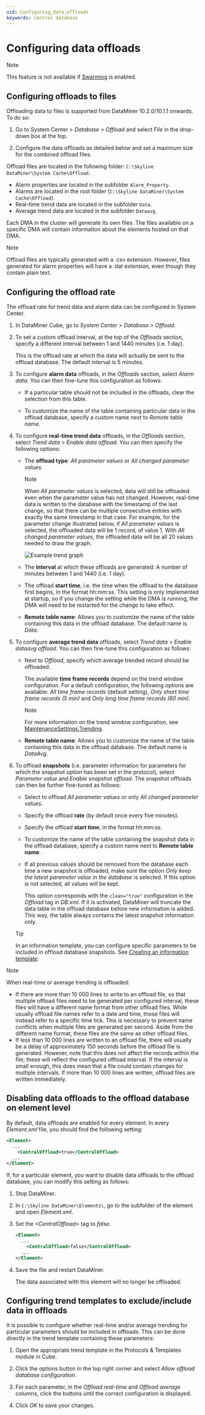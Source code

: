 ```yaml
---
uid: Configuring_data_offloads
keywords: central database
---
```


# Configuring data offloads

> [!NOTE]
> This feature is not available if [Swarming](xref:Swarming) is enabled.

## Configuring offloads to files

Offloading data to files is supported from DataMiner 10.2.0/10.1.1 onwards. To do so:

1. Go to System Center > *Database* > *Offload* and select *File* in the drop-down box at the top.

1. Configure the data offloads as detailed below and set a maximum size for the combined offload files.

Offload files are located in the following folder: `C:\Skyline DataMiner\System Cache\Offload`.

- Alarm properties are located in the subfolder `Alarm_Property`.
- Alarms are located in the root folder (`C:\Skyline DataMiner\System Cache\Offload`).
- Real-time trend data are located in the subfolder `Data`.
- Average trend data are located in the subfolder `Dataavg`.

Each DMA in the cluster will generate its own files. The files available on a specific DMA will contain information about the elements hosted on that DMA.

> [!NOTE]
> Offload files are typically generated with a .csv extension. However, files generated for alarm properties will have a .dat extension, even though they contain plain text.

## Configuring the offload rate

The offload rate for trend data and alarm data can be configured in System Center.

1. In DataMiner Cube, go to *System Center \>* *Database \> Offload*.

1. To set a custom offload interval, at the top of the *Offloads* section, specify a different interval between 1 and 1440 minutes (i.e. 1 day).

   This is the offload rate at which the data will actually be sent to the offload database. The default interval is 5 minutes.

1. To configure **alarm data** offloads, in the *Offloads* section, select *Alarm data*. You can then fine-tune this configuration as follows:

   - If a particular table should not be included in the offloads, clear the selection from this table.

   - To customize the name of the table containing particular data in the offload database, specify a custom name next to *Remote table name*.

1. To configure **real-time trend data** offloads, in the *Offloads* section, select *Trend data* > *Enable data offload*. You can then specify the following options:

   - The **offload type**: *All parameter values* or *All changed parameter values.*

     > [!NOTE]
     > When *All parameter values* is selected, data will still be offloaded even when the parameter value has not changed. However, real-time data is written to the database with the timestamp of the last change, so that there can be multiple consecutive entries with exactly the same timestamp in that case. For example, for the parameter change illustrated below, if *All parameter values* is selected, the offloaded data will be 1 record, of value 1. With *All changed parameter values*, the offloaded data will be all 20 values needed to draw the graph.
     >
     > ![Example trend graph](~/dataminer/images/Trending_offload_example.png)

   - The **interval** at which these offloads are generated: A number of minutes between 1 and 1440 (i.e. 1 day).

   - The offload **start time**, i.e. the time when the offload to the database first begins, in the format hh:mm:ss. This setting is only implemented at startup, so if you change the setting while the DMA is running, the DMA will need to be restarted for the change to take effect.

   - **Remote table name**: Allows you to customize the name of the table containing this data in the offload database. The default name is *Data*.

1. To configure **average trend data** offloads, select *Trend data* > *Enable dataavg offload.* You can then fine-tune this configuration as follows:

   - Next to *Offload*, specify which average trended record should be offloaded.

     The available **time frame records** depend on the trend window configuration. For a default configuration, the following options are available: *All time frame records* (default setting), *Only short time frame records (5 min)* and *Only long time frame records (60 min)*.

     > [!NOTE]
     > For more information on the trend window configuration, see [MaintenanceSettings.Trending](xref:MaintenanceSettings.Trending).

   - **Remote table name**: Allows you to customize the name of the table containing this data in the offload database. The default name is *DataAvg*.

1. To offload **snapshots** (i.e. parameter information for parameters for which the snapshot option has been set in the protocol), select *Parameter value* and *Enable snapshot offload*. The snapshot offloads can then be further fine-tuned as follows:

   - Select to offload *All parameter values* or only *All changed parameter values*.

   - Specify the offload **rate** (by default once every five minutes).

   - Specify the offload **start time**, in the format hh:mm:ss.

   - To customize the name of the table containing the snapshot data in the offload database, specify a custom name next to **Remote table name**.

   - If all previous values should be removed from the database each time a new snapshot is offloaded, make sure the option *Only keep the latest parameter value in the database* is selected. If this option is not selected, all values will be kept.

     This option corresponds with the `clean="true"` configuration in the *Offload* tag in *DB.xml*. If it is activated, DataMiner will truncate the data table in the offload database before new information is added. This way, the table always contains the latest snapshot information only.

   > [!TIP]
   > In an information template, you can configure specific parameters to be included in offload database snapshots. See [Creating an information template](xref:Creating_an_information_template).

> [!NOTE]
>
> When real-time or average trending is offloaded:
>
> - If there are more than 10&nbsp;000 lines to write to an offload file, so that multiple offload files need to be generated per configured interval, these files will have a different name format from other offload files. While usually offload file names refer to a date and time, those files will instead refer to a specific time tick. This is necessary to prevent name conflicts when multiple files are generated per second. Aside from the different name format, these files are the same as other offload files.
> - If less than 10&nbsp;000 lines are written to an offload file, there will usually be a delay of approximately 150 seconds before the offload file is generated. However, note that this does not affect the records within the file; these will reflect the configured offload interval. If the interval is small enough, this does mean that a file could contain changes for multiple intervals. If more than 10&nbsp;000 lines are written, offload files are written immediately.

## Disabling data offloads to the offload database on element level

By default, data offloads are enabled for every element. In every *Element.xml* file, you should find the following setting:

```xml
<Element>
  ...
    <CentralOffload>true</CentralOffload>
  ...
</Element>
```

If, for a particular element, you want to disable data offloads to the offload database, you can modify this setting as follows:

1. Stop DataMiner.

1. In `C:\Skyline DataMiner\Elements\`, go to the subfolder of the element and open *Element.xml*.

1. Set the *\<CentralOffload>* tag to *false*.

   ```xml
   <Element>
     ...
       <CentralOffload>false</CentralOffload>
     ...
   </Element>
   ```

1. Save the file and restart DataMiner.

    The data associated with this element will no longer be offloaded.

## Configuring trend templates to exclude/include data in offloads

It is possible to configure whether real-time and/or average trending for particular parameters should be included in offloads. This can be done directly in the trend template containing these parameters:

1. Open the appropriate trend template in the Protocols & Templates module in Cube.

1. Click the options button in the top right corner and select *Allow offload database configuration*.

1. For each parameter, in the *Offload real-time* and *Offload average* columns, click the buttons until the correct configuration is displayed.

1. Click *OK* to save your changes.
